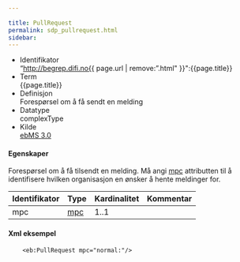 ```yaml
---
 
title: PullRequest  
permalink: sdp_pullrequest.html
sidebar:
---
```


  - Identifikator  
    “http://begrep.difi.no{{ page.url | remove:”.html"
    }}":{{page.title}}
  - Term  
    {{page.title}}
  - Definisjon  
    Forespørsel om å få sendt en melding
  - Datatype  
    complexType
  - Kilde  
    [ebMS 3.0](http://docs.oasis-open.org/ebxml-msg/ebms/v3.0/core/ebms-header-3_0-200704.xsd)

#### Egenskaper

Forespørsel om å få tilsendt en melding. Må angi
[mpc](../UserMessage/mpc.md) attributten til å identifisere hvilken
organisasjon en ønsker å hente meldinger for.

| Identifikator | Type | Kardinalitet | Kommentar |
| --- | --- | ---| --- |
| mpc | [mpc](../UserMessage/mpc.md) | 1..1 | |

#### Xml eksempel

``` brush: xml; toolbar: false
    <eb:PullRequest mpc="normal:"/>
```
